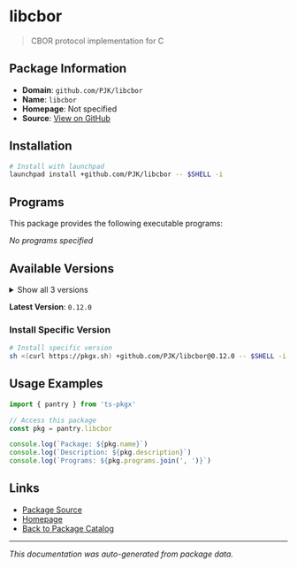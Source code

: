 # libcbor

> CBOR protocol implementation for C

## Package Information

- **Domain**: `github.com/PJK/libcbor`
- **Name**: `libcbor`
- **Homepage**: Not specified
- **Source**: [View on GitHub](https://github.com/pkgxdev/pantry/tree/main/projects/github.com/PJK/libcbor/package.yml)

## Installation

```bash
# Install with launchpad
launchpad install +github.com/PJK/libcbor -- $SHELL -i
```

## Programs

This package provides the following executable programs:

*No programs specified*

## Available Versions

<details>
<summary>Show all 3 versions</summary>

- `0.12.0`, `0.11.0`, `0.10.1`

</details>

**Latest Version**: `0.12.0`

### Install Specific Version

```bash
# Install specific version
sh <(curl https://pkgx.sh) +github.com/PJK/libcbor@0.12.0 -- $SHELL -i
```

## Usage Examples

```typescript
import { pantry } from 'ts-pkgx'

// Access this package
const pkg = pantry.libcbor

console.log(`Package: ${pkg.name}`)
console.log(`Description: ${pkg.description}`)
console.log(`Programs: ${pkg.programs.join(', ')}`)
```

## Links

- [Package Source](https://github.com/pkgxdev/pantry/tree/main/projects/github.com/PJK/libcbor/package.yml)
- [Homepage](#)
- [Back to Package Catalog](../package-catalog.md)

---

*This documentation was auto-generated from package data.*
